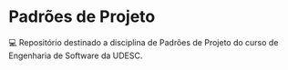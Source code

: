 # Padrões de Projeto

💻 Repositório destinado a disciplina de Padrões de Projeto do curso de Engenharia de Software da UDESC.
